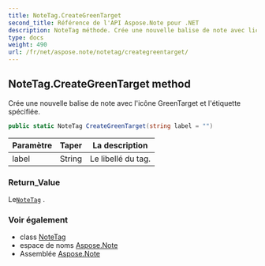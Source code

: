 ```yaml
---
title: NoteTag.CreateGreenTarget
second_title: Référence de l'API Aspose.Note pour .NET
description: NoteTag méthode. Crée une nouvelle balise de note avec licône GreenTarget et létiquette spécifiée.
type: docs
weight: 490
url: /fr/net/aspose.note/notetag/creategreentarget/
---
```

## NoteTag.CreateGreenTarget method

Crée une nouvelle balise de note avec l'icône GreenTarget et l'étiquette spécifiée.

```csharp
public static NoteTag CreateGreenTarget(string label = "")
```

| Paramètre | Taper | La description |
| --- | --- | --- |
| label | String | Le libellé du tag. |

### Return_Value

Le[`NoteTag`](../) .

### Voir également

* class [NoteTag](../)
* espace de noms [Aspose.Note](../../notetag/)
* Assemblée [Aspose.Note](../../../)



